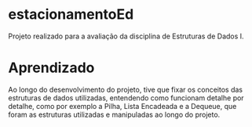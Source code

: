# estacionamentoEd

Projeto realizado para a avaliação da disciplina de Estruturas de Dados I.

# Aprendizado

Ao longo do desenvolvimento do projeto, tive que fixar os conceitos das estruturas de dados utilizadas, entendendo como funcionam detalhe por detalhe, como por exemplo a Pilha, Lista Encadeada e a Dequeue, que foram as estruturas utilizadas e manipuladas ao longo do projeto.
